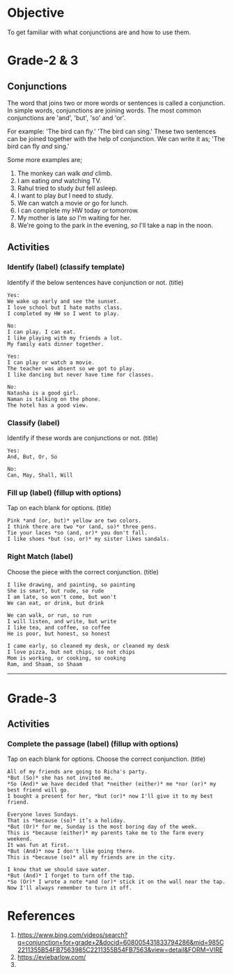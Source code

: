 # Objective

To get familiar with what conjunctions are and how to use them.

# Grade-2 & 3

## Conjunctions

The word that joins two or more words or sentences is called a conjunction. In simple words, conjunctions are joining words. The most common conjunctions are 'and', 'but', 'so' and 'or'.

For example:
'The bird can fly.' 'The bird can sing.'
These two sentences can be joined together with the help of conjunction. We can write it as;
'The bird can fly *and* sing.'

Some more examples are;
1. The monkey can walk *and* climb.
2. I am eating *and* watching TV.
3. Rahul tried to study *but* fell asleep.
4. I want to play *but* I need to study.
5. We can watch a movie *or* go for lunch.
6. I can complete my HW today *or* tomorrow.
7. My mother is late *so* I'm waiting for her.
8. We're going to the park in the evening, *so* I'll take a nap in the noon.

## Activities

### Identify (label) (classify template)

Identify if the below sentences have conjunction or not. (title)
```
Yes:
We wake up early and see the sunset.
I love school but I hate maths class.
I completed my HW so I went to play.

No:
I can play. I can eat.
I like playing with my friends a lot.
My family eats dinner together.
```

```
Yes:
I can play or watch a movie.
The teacher was absent so we got to play.
I like dancing but never have time for classes.

No:
Natasha is a good girl.
Naman is talking on the phone.
The hotel has a good view.
```

### Classify (label)

Identify if these words are conjunctions or not. (title)
```
Yes:
And, But, Or, So

No:
Can, May, Shall, Will
```

### Fill up (label) (fillup with options)

Tap on each blank for options. (title)
```
Pink *and (or, but)* yellow are two colors.
I think there are two *or (and, so)* three pens.
Tie your laces *so (and, or)* you don't fall.
I like shoes *but (so, or)* my sister likes sandals.
```

### Right Match (label)

Choose the piece with the correct conjunction. (title)
```
I like drawing, and painting, so painting
She is smart, but rude, so rude
I am late, so won't come, but won't
We can eat, or drink, but drink
```

```
We can walk, or run, so run
I will listen, and write, but write
I like tea, and coffee, so coffee
He is poor, but honest, so honest
```

```
I came early, so cleaned my desk, or cleaned my desk
I love pizza, but not chips, so not chips
Mom is working, or cooking, so cooking
Ram, and Shaam, so Shaam
```

******************************************************************************************************************************************************************************************************************************************************************************************************************************************************************

# Grade-3

## Activities

### Complete the passage (label) (fillup with options)

Tap on each blank for options. Choose the correct conjunction. (title)
```
All of my friends are going to Richa's party.
*But (So)* she has not invited me.
*So (And)* we have decided that *neither (either)* me *nor (or)* my best friend will go.
I bought a present for her, *but (or)* now I'll give it to my best friend.
```

```
Everyone loves Sundays. 
That is *because (so)* it’s a holiday. 
*But (Or)* for me, Sunday is the most boring day of the week. 
This is *because (either)* my parents take me to the farm every weekend. 
It was fun at first. 
*But (And)* now I don't like going there. 
This is *because (so)* all my friends are in the city.
```


```
I know that we should save water.
*But (And)* I forget to turn off the tap.
*So (Or)* I wrote a note *and (or)* stick it on the wall near the tap.
Now I'll always remember to turn it off.
```

# References

1. https://www.bing.com/videos/search?q=conjunction+for+grade+2&docid=608005431833794286&mid=985C2211355B54FB7563985C2211355B54FB7563&view=detail&FORM=VIRE
2. https://eviebarlow.com/
3. 

